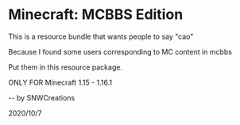 # Minecraft: MCBBS Edition

This is a resource bundle that wants people to say "cao"

Because I found some users corresponding to MC content in mcbbs

Put them in this resource package.

ONLY FOR Minecraft 1.15 - 1.16.1

-- by SNWCreations

2020/10/7
